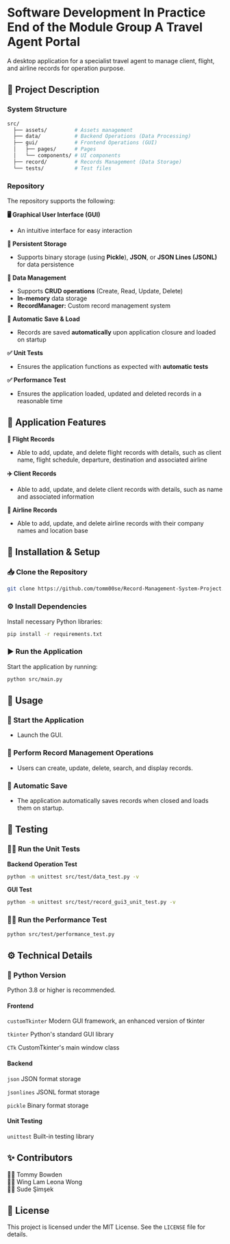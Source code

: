 # Software Development In Practice End of the Module Group A Travel Agent Portal

A desktop application for a specialist travel agent to manage client, flight, and airline records for operation purpose.

## 📌 Project Description

### System Structure
```bash
src/
  ├── assets/         # Assets management
  ├── data/           # Backend Operations (Data Processing)
  ├── gui/            # Frontend Operations (GUI)
  │   ├── pages/      # Pages
  │   └── components/ # UI components
  ├── record/         # Records Management (Data Storage)
  └── tests/          # Test files
```
### Repository
The repository supports the following:

**🖥️ Graphical User Interface (GUI)** <br/>
- An intuitive interface for easy interaction

**💾 Persistent Storage** <br/>
- Supports binary storage (using **Pickle**), **JSON**, or **JSON Lines (JSONL)** for data persistence

**📂 Data Management** <br/>
- Supports **CRUD operations** (Create, Read, Update, Delete) <br/>
- **In-memory** data storage <br/>
- **RecordManager:** Custom record management system

**🔄 Automatic Save & Load** <br/>
- Records are saved **automatically** upon application closure and loaded on startup

**✅ Unit Tests** <br/>
- Ensures the application functions as expected with **automatic tests**

**✅ Performance Test** <br/>
- Ensures the application loaded, updated and deleted records in a reasonable time

## 🚀 Application Features

**🛫 Flight Records** <br/>
- Able to add, update, and delete flight records with details, such as client name, flight schedule, departure, destination and associated airline

**✈️ Client Records** <br/>
- Able to add, update, and delete client records with details, such as name and associated information

**🏢 Airline Records** <br/>
- Able to add, update, and delete airline records with their company names and location base

## 🔧 Installation & Setup  

### 📥 Clone the Repository
```bash
git clone https://github.com/tomm00se/Record-Management-System-Project.git
```
### ⚙️ Install Dependencies
Install necessary Python libraries:

```bash
pip install -r requirements.txt
```

### ▶️ Run the Application
Start the application by running:

```bash
python src/main.py
```

## 📌 Usage

### 🚀 Start the Application
- Launch the GUI.

### 📂 Perform Record Management Operations
- Users can create, update, delete, search, and display records.

### 💾 Automatic Save
- The application automatically saves records when closed and loads them on startup.

## 🧪 Testing

### 🏃‍♂️ Run the Unit Tests

**Backend Operation Test**
```bash
python -m unittest src/test/data_test.py -v
```
**GUI Test**
```bash
python -m unittest src/test/record_gui3_unit_test.py -v
```

### 🏃‍♂️ Run the Performance Test

```bash
python src/test/performance_test.py
```

## ⚙️ Technical Details

### 🐍 Python Version
Python 3.8 or higher is recommended.

#### Frontend
`customTkinter` Modern GUI framework, an enhanced version of tkinter

`tkinter` Python's standard GUI library

`CTk` CustomTkinter's main window class

#### Backend
`json` JSON format storage

`jsonlines` JSONL format storage

`pickle` Binary format storage

#### Unit Testing
`unittest` Built-in testing library

## ✨ Contributors
👨‍💻 Tommy Bowden <br/>
👩‍💻 Wing Lam Leona Wong <br/>
👩‍💻 Sude Şimşek

## 📜 License
This project is licensed under the MIT License. See the `LICENSE` file for details.